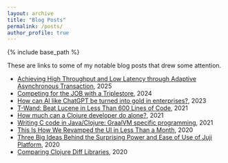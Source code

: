```yaml
---
layout: archive
title: "Blog Posts"
permalink: /posts/
author_profile: true
---
```


{% include base_path %}

These are links to some of my notable blog posts that drew some attention.

* [Achieving High Throughput and Low Latency through Adaptive Asynchronous
  Transaction](https://yyhh.org/blog/2025/02/achieving-high-throughput-and-low-latency-through-adaptive-asynchronous-transaction/), 2025
* [Competing for the JOB with a
  Triplestore](https://yyhh.org/blog/2024/09/competing-for-the-job-with-a-triplestore), 2024
* [How can AI like ChatGPT be turned into gold in
  enterprises?](https://juji.io/blog/how-can-you-turn-ai-like-chatgt-into-gold-in-enterprise/), 2023
* [T-Wand: Beat Lucene in Less Than 600 Lines of
  Code](https://yyhh.org/blog/2021/11/t-wand-beat-lucene-in-less-than-600-lines-of-code), 2021
* [How much can a Clojure developer do
  alone?](https://yyhh.org/blog/2021/03/how-much-can-a-clojure-developer-do-alone/), 2021
* [Writing C code in Java/Clojure: GraalVM specific
  programming](https://yyhh.org/blog/2021/02/writing-c-code-in-javaclojure-graalvm-specific-programming), 2021
* [This Is How We Revamped the UI in Less Than a
  Month](https://juji.io/blog/this-is-how-we-revamped-the-ui-in-less-than-a-month/), 2020
* [Three Big Ideas Behind the Surprising Power and Ease of Use of Juji
  Platform](https://juji.io/blog/three-big-ideas-behind-the-surprising-power-and-ease-of-use-of-juji-platform/), 2020
* [Comparing Clojure Diff
  Libraries](https://juji.io/blog/comparing-clojure-diff-libraries/), 2020
